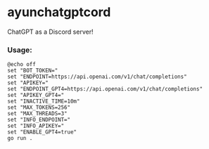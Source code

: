 # ayunchatgptcord
ChatGPT as a Discord server!

### Usage:
```batch
@echo off
set "BOT_TOKEN="
set "ENDPOINT=https://api.openai.com/v1/chat/completions"
set "APIKEY="
set "ENDPOINT_GPT4=https://api.openai.com/v1/chat/completions"
set "APIKEY_GPT4="
set "INACTIVE_TIME=10m"
set "MAX_TOKENS=256"
set "MAX_THREADS=3"
set "INFO_ENDPOINT="
set "INFO_APIKEY="
set "ENABLE_GPT4=true"
go run .
```